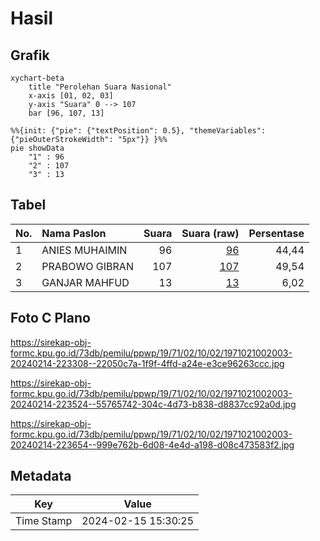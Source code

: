 # Hasil

## Grafik

```mermaid
xychart-beta
    title "Perolehan Suara Nasional"
    x-axis [01, 02, 03]
    y-axis "Suara" 0 --> 107
    bar [96, 107, 13]
```

```mermaid
%%{init: {"pie": {"textPosition": 0.5}, "themeVariables": {"pieOuterStrokeWidth": "5px"}} }%%
pie showData
    "1" : 96
    "2" : 107
    "3" : 13
```

## Tabel

| No. | Nama Paslon    | Suara | Suara (raw) | Persentase |
|:--- |:-------------- | -----:| -----------:| ----------:|
| 1   | ANIES MUHAIMIN | 96    | [96][p-1]   | 44,44      |
| 2   | PRABOWO GIBRAN | 107   | [107][p-2]  | 49,54      |
| 3   | GANJAR MAHFUD  | 13    | [13][p-3]   | 6,02       |


[p-1]: https://github.com/gigit-pemilu/pemilu-2024/blob/main/pilpres/hitung-suara/sub/19-kepulauan-bangka-belitung/sub/71-kota-pangkal-pinang/sub/02-taman-sari/sub/1002-gedung-nasional/sub/003-tps/sub/paslon-1.txt
[p-2]: https://github.com/gigit-pemilu/pemilu-2024/blob/main/pilpres/hitung-suara/sub/19-kepulauan-bangka-belitung/sub/71-kota-pangkal-pinang/sub/02-taman-sari/sub/1002-gedung-nasional/sub/003-tps/sub/paslon-2.txt
[p-3]: https://github.com/gigit-pemilu/pemilu-2024/blob/main/pilpres/hitung-suara/sub/19-kepulauan-bangka-belitung/sub/71-kota-pangkal-pinang/sub/02-taman-sari/sub/1002-gedung-nasional/sub/003-tps/sub/paslon-3.txt

## Foto C Plano

https://sirekap-obj-formc.kpu.go.id/73db/pemilu/ppwp/19/71/02/10/02/1971021002003-20240214-223308--22050c7a-1f9f-4ffd-a24e-e3ce96263ccc.jpg

https://sirekap-obj-formc.kpu.go.id/73db/pemilu/ppwp/19/71/02/10/02/1971021002003-20240214-223524--55765742-304c-4d73-b838-d8837cc92a0d.jpg

https://sirekap-obj-formc.kpu.go.id/73db/pemilu/ppwp/19/71/02/10/02/1971021002003-20240214-223654--999e762b-6d08-4e4d-a198-d08c473583f2.jpg


## Metadata

| Key        | Value               |
| ---------- | ------------------- |
| Time Stamp | 2024-02-15 15:30:25 |



